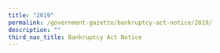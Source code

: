 ```yaml
---
title: "2019"
permalink: /government-gazette/bankruptcy-act-notice/2019/
description: ""
third_nav_title: Bankruptcy Act Notice
---
```

